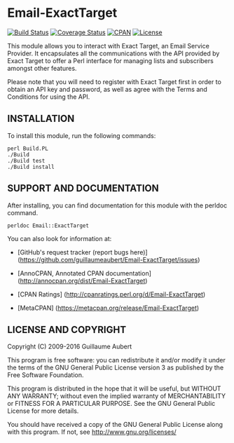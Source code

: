 Email-ExactTarget
=================

[![Build Status](https://travis-ci.org/guillaumeaubert/Email-ExactTarget.svg?branch=master)](https://travis-ci.org/guillaumeaubert/Email-ExactTarget)
[![Coverage Status](https://coveralls.io/repos/guillaumeaubert/Email-ExactTarget/badge.svg?branch=master)](https://coveralls.io/r/guillaumeaubert/Email-ExactTarget?branch=master)
[![CPAN](https://img.shields.io/cpan/v/Email-ExactTarget.svg)](https://metacpan.org/release/Email-ExactTarget)
[![License](https://img.shields.io/badge/license-GPLv3-blue.svg)](https://opensource.org/licenses/GPL-3.0)

This module allows you to interact with Exact Target, an Email Service
Provider. It encapsulates all the communications with the API provided by Exact
Target to offer a Perl interface for managing lists and subscribers amongst
other features.

Please note that you will need to register with Exact Target first in order to
obtain an API key and password, as well as agree with the Terms and Conditions
for using the API.


INSTALLATION
------------

To install this module, run the following commands:

	perl Build.PL
	./Build
	./Build test
	./Build install


SUPPORT AND DOCUMENTATION
-------------------------

After installing, you can find documentation for this module with the
perldoc command.

	perldoc Email::ExactTarget


You can also look for information at:

 * [GitHub's request tracker (report bugs here)]
   (https://github.com/guillaumeaubert/Email-ExactTarget/issues)

 * [AnnoCPAN, Annotated CPAN documentation]
   (http://annocpan.org/dist/Email-ExactTarget)

 * [CPAN Ratings]
   (http://cpanratings.perl.org/d/Email-ExactTarget)

 * [MetaCPAN]
   (https://metacpan.org/release/Email-ExactTarget)


LICENSE AND COPYRIGHT
---------------------

Copyright (C) 2009-2016 Guillaume Aubert

This program is free software: you can redistribute it and/or modify it under
the terms of the GNU General Public License version 3 as published by the Free
Software Foundation.

This program is distributed in the hope that it will be useful, but WITHOUT ANY
WARRANTY; without even the implied warranty of MERCHANTABILITY or FITNESS FOR A
PARTICULAR PURPOSE. See the GNU General Public License for more details.

You should have received a copy of the GNU General Public License along with
this program. If not, see http://www.gnu.org/licenses/

